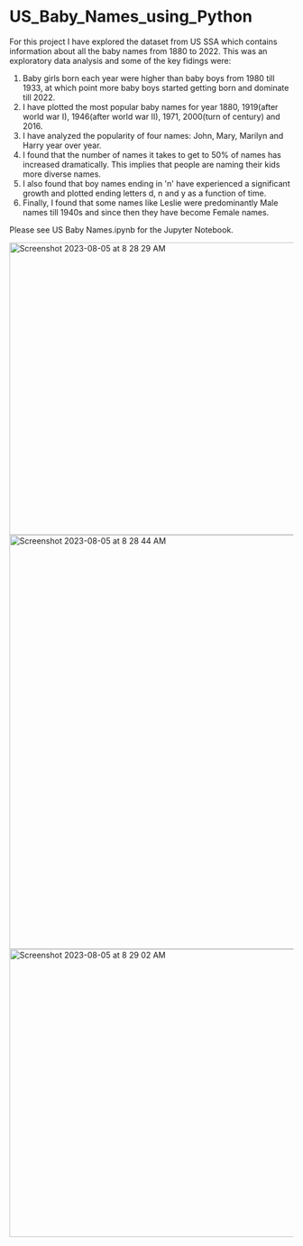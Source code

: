 # US_Baby_Names_using_Python

For this project I have explored the dataset from US SSA which contains information about all the baby names from 1880 to 2022. This was an exploratory data analysis and some of the key fidings were:

1) Baby girls born each year were higher than baby boys from 1980 till 1933, at which point more baby boys started getting born and dominate till 2022.
2) I have plotted the most popular baby names for year 1880, 1919(after world war I), 1946(after world war II), 1971, 2000(turn of century) and 2016.
3) I have analyzed the popularity of four names: John, Mary, Marilyn and Harry year over year.
4) I found that the number of names it takes to get to 50% of names has increased dramatically. This implies that people are naming their kids more diverse names.
5) I also found that boy names ending in 'n' have experienced a significant growth and plotted ending letters d, n and y as a function of time.
6) Finally, I found that some names like Leslie were predominantly Male names till 1940s and since then they have become Female names.

Please see US Baby Names.ipynb for the Jupyter Notebook.


<img width="519" alt="Screenshot 2023-08-05 at 8 28 29 AM" src="https://github.com/mayank8893/Data_Analysis_Projects/assets/69361645/0d19704d-53b1-44bc-ae0f-7adeb5695a29">
<img width="735" alt="Screenshot 2023-08-05 at 8 28 44 AM" src="https://github.com/mayank8893/Data_Analysis_Projects/assets/69361645/f3b7ce25-cd7a-4209-b954-2739138c62b9">
<img width="511" alt="Screenshot 2023-08-05 at 8 29 02 AM" src="https://github.com/mayank8893/Data_Analysis_Projects/assets/69361645/de6f8b3f-8c65-43bc-98e6-ed25f550d239">
